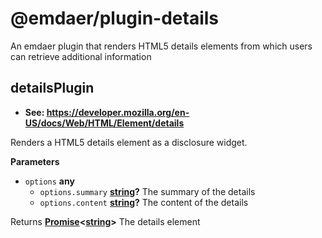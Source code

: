 <!--
  This file was generated by emdaer

  Its template can be found at .emdaer/README.emdaer.md
-->

<h1 id="-emdaer-plugin-details">@emdaer/plugin-details</h1>
<p>An emdaer plugin that renders HTML5 details elements from which users can retrieve additional information</p>

<h2 id="detailsplugin">detailsPlugin</h2>
<ul>
<li><strong>See: <a href="https://developer.mozilla.org/en-US/docs/Web/HTML/Element/details">https://developer.mozilla.org/en-US/docs/Web/HTML/Element/details</a></strong></li>
</ul>
<p>Renders a HTML5 details element as a disclosure widget.</p>
<p><strong>Parameters</strong></p>
<ul>
<li><code>options</code> <strong>any</strong> <ul>
<li><code>options.summary</code> <strong><a href="https://developer.mozilla.org/en-US/docs/Web/JavaScript/Reference/Global_Objects/String">string</a>?</strong> The summary of the details</li>
<li><code>options.content</code> <strong><a href="https://developer.mozilla.org/en-US/docs/Web/JavaScript/Reference/Global_Objects/String">string</a>?</strong> The content of the details</li>
</ul>
</li>
</ul>
<p>Returns <strong><a href="https://developer.mozilla.org/en-US/docs/Web/JavaScript/Reference/Global_Objects/Promise">Promise</a>&lt;<a href="https://developer.mozilla.org/en-US/docs/Web/JavaScript/Reference/Global_Objects/String">string</a>&gt;</strong> The details element</p>
